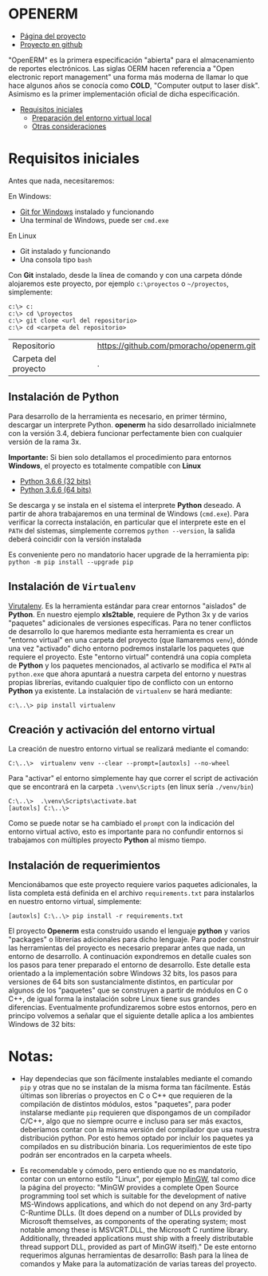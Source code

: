 # OPENERM

* [Página del proyecto](https://pmoracho.github.io/openerm)
* [Proyecto en github](https://github.com/pmoracho/openerm.git)


"OpenERM" es la primera especificación "abierta" para el almacenamiento de
reportes electrónicos. Las siglas OERM hacen referencia a "Open electronic
report management" una forma más moderna de llamar lo que hace algunos años se
conocía como **COLD**, "Computer output to laser disk". Asimismo es la primer
implementación oficial de dicha especificación. 

* [Requisitos iniciales](#markdown-header-requisitos-iniciales)
	* [Preparación del entorno virtual local](#markdown-header-preparacion-del-entorno-virtual)
	* [Otras consideraciones](#markdown-header-otras-consideraciones)


Requisitos iniciales
====================

Antes que nada, necesitaremos:

En Windows:

* [Git for Windows](https://git-scm.com/download/win) instalado y funcionando
* Una terminal de Windows, puede ser `cmd.exe`

En Linux

* Git instalado y funcionando
* Una consola tipo `bash`

Con **Git** instalado, desde la línea de comando y con una carpeta dónde
alojaremos este proyecto, por ejemplo `c:\proyectos` o `~/proyectos`, simplemente:

``` 
c:\> c: 
c:\> cd \proyectos 
c:\> git clone <url del repositorio>
c:\> cd <carpeta del repositorio>
``` 

|                       |                                           |
| --------------------- |-------------------------------------------|
| Repositorio           | https://github.com/pmoracho/openerm.git   |
| Carpeta del proyecto  | .                                         |

## Instalación de **Python**

Para desarrollo de la herramienta es necesario, en primer término, descargar un
interprete Python. **openerm** ha sido desarrollado inicialmnete con la versión 3.4,
debiera funcionar perfectamente bien con cualquier versión de la rama 3x.

**Importante:** Si bien solo detallamos el procedimiento para entornos
**Windows**, el proyecto es totalmente compatible con **Linux**

* [Python 3.6.6 (32 bits)](https://www.python.org/ftp/python/3.6.6/python-3.6.6.exe)
* [Python 3.6.6 (64 bits)](https://www.python.org/ftp/python/3.6.6/python-3.6.6-amd64.exe)

Se descarga y se instala en el sistema el interprete **Python** deseado. A
partir de ahora trabajaremos en una terminal de Windows (`cmd.exe`). Para
verificar la correcta instalación, en particular que el interprete este en el `PATH`
del sistemas, simplemente corremos `python --version`, la salida deberá
coincidir con la versión instalada 

Es conveniente pero no mandatorio hacer upgrade de la herramienta pip: `python
-m pip install --upgrade pip`

## Instalación de `Virtualenv`

[Virutalenv](https://virtualenv.pypa.io/en/stable/). Es la herramienta estándar
para crear entornos "aislados" de **Python**. En nuestro ejemplo **xls2table**,
requiere de Python 3x y de varios "paquetes" adicionales de versiones
específicas. Para no tener conflictos de desarrollo lo que haremos mediante
esta herramienta es crear un "entorno virtual" en una carpeta del proyecto (que
llamaremos `venv`), dónde una vez "activado" dicho entorno podremos instalarle
los paquetes que requiere el proyecto. Este "entorno virtual" contendrá una
copia completa de **Python** y los paquetes mencionados, al activarlo se
modifica el `PATH` al `python.exe` que ahora apuntará a nuestra carpeta del
entorno y nuestras propias librerías, evitando cualquier tipo de conflicto con un
entorno **Python** ya existente. La instalación de `virtualenv` se hará
mediante:

```
c:\..\> pip install virtualenv
```

## Creación y activación del entorno virtual

La creación de nuestro entorno virtual se realizará mediante el comando:

```
C:\..\>  virtualenv venv --clear --prompt=[autoxls] --no-wheel
```

Para "activar" el entorno simplemente hay que correr el script de activación
que se encontrará en la carpeta `.\venv\Scripts` (en linux sería `./venv/bin`)

```
C:\..\>  .\venv\Scripts\activate.bat
[autoxls] C:\..\> 
```

Como se puede notar se ha cambiado el `prompt` con la indicación del entorno
virtual activo, esto es importante para no confundir entornos si trabajamos con
múltiples proyecto **Python** al mismo tiempo.

## Instalación de requerimientos

Mencionábamos que este proyecto requiere varios paquetes adicionales, la lista
completa está definida en el archivo `requirements.txt` para instalarlos en
nuestro entorno virtual, simplemente:

```
[autoxls] C:\..\> pip install -r requirements.txt
```

El proyecto **Openerm** esta construido usando el lenguaje **python** y varios
"packages" o librerías adicionales para dicho lenguaje. Para poder construir
las herramientas del proyecto es necesario preparar antes que nada, un entorno
de desarrollo. A continuación expondremos en detalle cuales son los pasos para
tener preparado el entorno de desarrollo. Este detalle esta orientado a la
implementación sobre Windows 32 bits, los pasos para versiones de 64 bits son
sustancialmente distintos, en particular por algunos de los "paquetes" que se
construyen a partir de módulos en C o C++, de igual forma la instalación sobre
Linux tiene sus grandes diferencias. Eventualmente profundizaremos sobre estos
entornos, pero en principo volvemos a señalar que el siguiente detalle aplica a
los ambientes Windows de 32 bits:


Notas:
======

* Hay dependecias que son fácilmente instalables mediante el comando `pip` y
  otras que no se instalan de la misma forma tan fácilmente. Estás últimas son
  librerías o proyectos en C o C++ que requieren de la compilación de distintos
  módulos, estos "paquetes", para poder instalarse mediante `pip` requieren que
  dispongamos de un compilador C/C++, algo que no siempre ocurre e incluso para
  ser más exactos, deberíamos contar con la misma versión del compilador que
  usa nuestra distribución python. Por esto hemos optado por incluir los
  paquetes ya compilados en su distribución binaria. Los requerimientos de este
  tipo podrán ser encontrados en la carpeta wheels.

* Es recomendable y cómodo, pero entiendo que no es mandatorio, contar con un
  entorno estilo "Linux", por ejemplo [MinGW](http://www.mingw.org/), tal como
  dice la página del proyecto: "MinGW provides a complete Open Source
  programming tool set which is suitable for the development of native
  MS-Windows applications, and which do not depend on any 3rd-party C-Runtime
  DLLs. (It does depend on a number of DLLs provided by Microsoft themselves,
  as components of the operating system; most notable among these is
  MSVCRT.DLL, the Microsoft C runtime library. Additionally, threaded
  applications must ship with a freely distributable thread support DLL,
  provided as part of MinGW itself)." De este entorno requerimos algunas
  herramientas de desarrollo: Bash para la línea de comandos y Make para la
  automatización de varias tareas del proyecto. 


